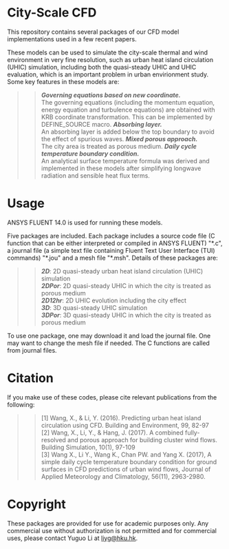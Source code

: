 City-Scale CFD
===
This repository contains several packages of our CFD model implementations used in a few recent papers.

These models can be used to simulate the city-scale thermal and wind environment in very fine resolution, such as urban heat island circulation (UHIC) simulation, including both the quasi-steady UHIC and UHIC evaluation, which is an important problem in urban envirionment study. Some key features in these models are:
>>***Governing equations based on new coordinate.***<br>
The governing equations (including the momentum equation, energy equation and turbulence equations) are obtained with KRB coordinate transformation. This can be implemented by DEFINE_SOURCE macro.
>>***Absorbing layer.***<br>
An absorbing layer is added below the top boundary to avoid the effect of spurious waves.
>>***Mixed porous approach.***<br>
The city area is treated as porous medium.
>>***Daily cycle temperature boundary condition.***<br>
An analytical surface temperature formula was derived and implemented in these models after simplifying longwave radiation and sensible heat flux terms.

Usage
===
ANSYS FLUENT 14.0 is used for running these models.

Five packages are included. Each package includes a source code file (C function that can be either interpreted or compiled in ANSYS FLUENT) "\*.c", a journal file (a simple text file containing Fluent Text User Interface (TUI) commands) "\*.jou" and a mesh file "\*.msh". Details of these packages are:<br>
>>***2D***:     2D quasi-steady urban heat island circulation (UHIC) simulation<br>
>>***2DPor***:  2D quasi-steady UHIC in which the city is treated as porous medium<br>
>>***2D12hr***: 2D UHIC evolution including the city effect<br>
>>***3D***:     3D quasi-steady UHIC simulation<br>
>>***3DPor***:  3D quasi-steady UHIC in which the city is treated as porous medium

To use one package, one may download it and load the journal file. One may want to change the mesh file if needed. The C functions are called from journal files.  

Citation
===
If you make use of these codes, please cite relevant publications from the following:

  >>[1] Wang, X., & Li, Y. (2016). Predicting urban heat island circulation using CFD. Building and Environment, 99, 82-97<br>
  >>[2] Wang, X., Li, Y., & Hang, J. (2017). A combined fully-resolved and porous approach for building cluster wind flows. Building Simulation, 10(1), 97-109<br>
  >>[3] Wang X., Li Y., Wang K., Chan PW. and Yang X. (2017), A simple daily cycle temperature boundary condition for ground surfaces in CFD predictions of urban wind flows, Journal of Applied Meteorology and Climatology, 56(11), 2963-2980.

Copyright
===
These packages are provided for use for academic purposes only. Any commercial use without authorization is not permitted and for commercial uses, please contact Yuguo Li at liyg@hku.hk.
